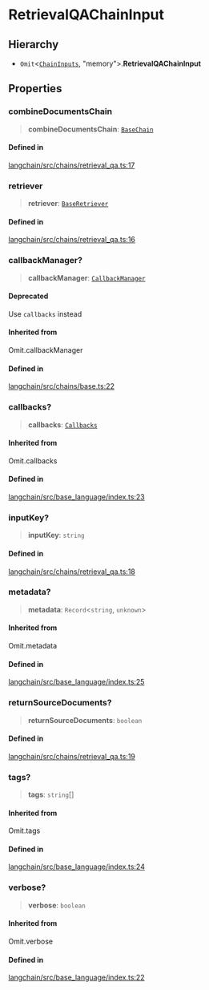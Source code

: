 RetrievalQAChainInput
=====================

Hierarchy[​](#hierarchy "Direct link to Hierarchy")
---------------------------------------------------

*   `Omit`<[`ChainInputs`](/docs/api/chains/interfaces/ChainInputs), "memory"\>.**RetrievalQAChainInput**

Properties[​](#properties "Direct link to Properties")
------------------------------------------------------

### combineDocumentsChain[​](#combinedocumentschain "Direct link to combineDocumentsChain")

> **combineDocumentsChain**: [`BaseChain`](/docs/api/chains/classes/BaseChain)

#### Defined in[​](#defined-in "Direct link to Defined in")

[langchain/src/chains/retrieval\_qa.ts:17](https://github.com/hwchase17/langchainjs/blob/46e1734/langchain/src/chains/retrieval_qa.ts#L17)

### retriever[​](#retriever "Direct link to retriever")

> **retriever**: [`BaseRetriever`](/docs/api/schema_retriever/classes/BaseRetriever)

#### Defined in[​](#defined-in-1 "Direct link to Defined in")

[langchain/src/chains/retrieval\_qa.ts:16](https://github.com/hwchase17/langchainjs/blob/46e1734/langchain/src/chains/retrieval_qa.ts#L16)

### callbackManager?[​](#callbackmanager "Direct link to callbackManager?")

> **callbackManager**: [`CallbackManager`](/docs/api/callbacks/classes/CallbackManager)

#### Deprecated[​](#deprecated "Direct link to Deprecated")

Use `callbacks` instead

#### Inherited from[​](#inherited-from "Direct link to Inherited from")

Omit.callbackManager

#### Defined in[​](#defined-in-2 "Direct link to Defined in")

[langchain/src/chains/base.ts:22](https://github.com/hwchase17/langchainjs/blob/46e1734/langchain/src/chains/base.ts#L22)

### callbacks?[​](#callbacks "Direct link to callbacks?")

> **callbacks**: [`Callbacks`](/docs/api/callbacks/types/Callbacks)

#### Inherited from[​](#inherited-from-1 "Direct link to Inherited from")

Omit.callbacks

#### Defined in[​](#defined-in-3 "Direct link to Defined in")

[langchain/src/base\_language/index.ts:23](https://github.com/hwchase17/langchainjs/blob/46e1734/langchain/src/base_language/index.ts#L23)

### inputKey?[​](#inputkey "Direct link to inputKey?")

> **inputKey**: `string`

#### Defined in[​](#defined-in-4 "Direct link to Defined in")

[langchain/src/chains/retrieval\_qa.ts:18](https://github.com/hwchase17/langchainjs/blob/46e1734/langchain/src/chains/retrieval_qa.ts#L18)

### metadata?[​](#metadata "Direct link to metadata?")

> **metadata**: `Record`<`string`, `unknown`\>

#### Inherited from[​](#inherited-from-2 "Direct link to Inherited from")

Omit.metadata

#### Defined in[​](#defined-in-5 "Direct link to Defined in")

[langchain/src/base\_language/index.ts:25](https://github.com/hwchase17/langchainjs/blob/46e1734/langchain/src/base_language/index.ts#L25)

### returnSourceDocuments?[​](#returnsourcedocuments "Direct link to returnSourceDocuments?")

> **returnSourceDocuments**: `boolean`

#### Defined in[​](#defined-in-6 "Direct link to Defined in")

[langchain/src/chains/retrieval\_qa.ts:19](https://github.com/hwchase17/langchainjs/blob/46e1734/langchain/src/chains/retrieval_qa.ts#L19)

### tags?[​](#tags "Direct link to tags?")

> **tags**: `string`\[\]

#### Inherited from[​](#inherited-from-3 "Direct link to Inherited from")

Omit.tags

#### Defined in[​](#defined-in-7 "Direct link to Defined in")

[langchain/src/base\_language/index.ts:24](https://github.com/hwchase17/langchainjs/blob/46e1734/langchain/src/base_language/index.ts#L24)

### verbose?[​](#verbose "Direct link to verbose?")

> **verbose**: `boolean`

#### Inherited from[​](#inherited-from-4 "Direct link to Inherited from")

Omit.verbose

#### Defined in[​](#defined-in-8 "Direct link to Defined in")

[langchain/src/base\_language/index.ts:22](https://github.com/hwchase17/langchainjs/blob/46e1734/langchain/src/base_language/index.ts#L22)